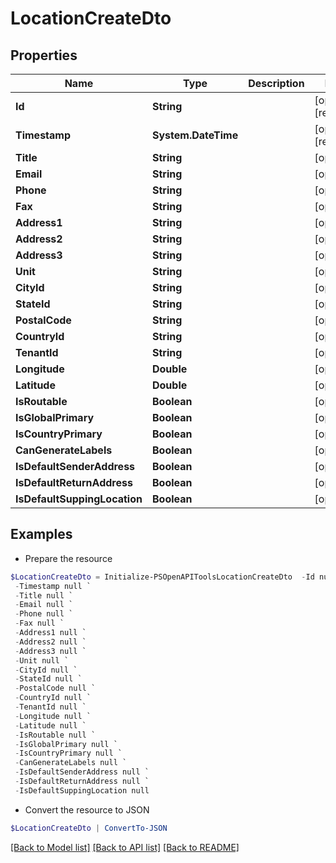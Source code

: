 # LocationCreateDto
## Properties

Name | Type | Description | Notes
------------ | ------------- | ------------- | -------------
**Id** | **String** |  | [optional] [readonly] 
**Timestamp** | **System.DateTime** |  | [optional] [readonly] 
**Title** | **String** |  | [optional] 
**Email** | **String** |  | [optional] 
**Phone** | **String** |  | [optional] 
**Fax** | **String** |  | [optional] 
**Address1** | **String** |  | [optional] 
**Address2** | **String** |  | [optional] 
**Address3** | **String** |  | [optional] 
**Unit** | **String** |  | [optional] 
**CityId** | **String** |  | [optional] 
**StateId** | **String** |  | [optional] 
**PostalCode** | **String** |  | [optional] 
**CountryId** | **String** |  | [optional] 
**TenantId** | **String** |  | [optional] 
**Longitude** | **Double** |  | [optional] 
**Latitude** | **Double** |  | [optional] 
**IsRoutable** | **Boolean** |  | [optional] 
**IsGlobalPrimary** | **Boolean** |  | [optional] 
**IsCountryPrimary** | **Boolean** |  | [optional] 
**CanGenerateLabels** | **Boolean** |  | [optional] 
**IsDefaultSenderAddress** | **Boolean** |  | [optional] 
**IsDefaultReturnAddress** | **Boolean** |  | [optional] 
**IsDefaultSuppingLocation** | **Boolean** |  | [optional] 

## Examples

- Prepare the resource
```powershell
$LocationCreateDto = Initialize-PSOpenAPIToolsLocationCreateDto  -Id null `
 -Timestamp null `
 -Title null `
 -Email null `
 -Phone null `
 -Fax null `
 -Address1 null `
 -Address2 null `
 -Address3 null `
 -Unit null `
 -CityId null `
 -StateId null `
 -PostalCode null `
 -CountryId null `
 -TenantId null `
 -Longitude null `
 -Latitude null `
 -IsRoutable null `
 -IsGlobalPrimary null `
 -IsCountryPrimary null `
 -CanGenerateLabels null `
 -IsDefaultSenderAddress null `
 -IsDefaultReturnAddress null `
 -IsDefaultSuppingLocation null
```

- Convert the resource to JSON
```powershell
$LocationCreateDto | ConvertTo-JSON
```

[[Back to Model list]](../README.md#documentation-for-models) [[Back to API list]](../README.md#documentation-for-api-endpoints) [[Back to README]](../README.md)


